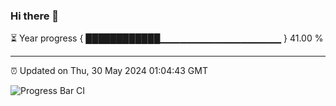### Hi there 👋

⏳ Year progress { ████████████▁▁▁▁▁▁▁▁▁▁▁▁▁▁▁▁▁▁ } 41.00 %

---

⏰ Updated on Thu, 30 May 2024 01:04:43 GMT

![Progress Bar CI](https://github.com/liununu/liununu/workflows/Progress%20Bar%20CI/badge.svg)

